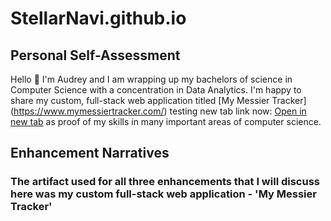 # StellarNavi.github.io



## Personal Self-Assessment
Hello 👋 I'm Audrey and I am wrapping up my bachelors of science in Computer Science with a concentration in Data Analytics. I'm happy to share my custom, full-stack web application titled [My Messier Tracker] (https://www.mymessiertracker.com/) testing new tab link now: <a href="https://www.mymessiertracker.com/" target="_blank" rel="noopener noreferrer">Open in new tab</a> as proof of my skills in many important areas of computer science. 



## Enhancement Narratives

### The artifact used for all three enhancements that I will discuss here was my custom full-stack web application - 'My Messier Tracker'
